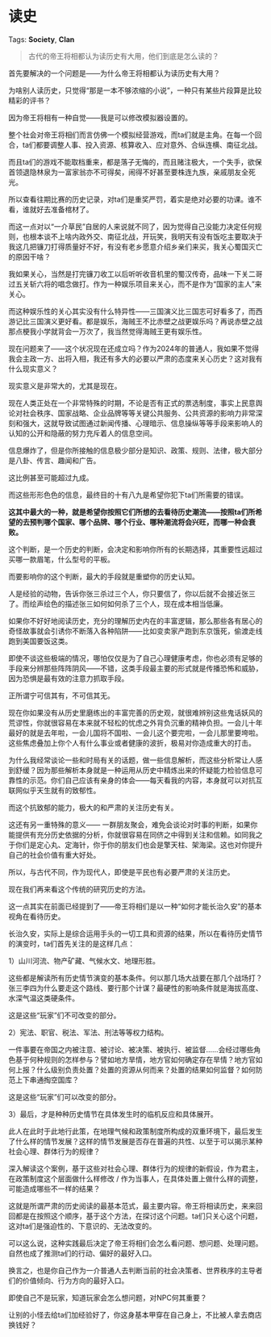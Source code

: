 # 读史

Tags: **Society**, **Clan**

> 古代的帝王将相都认为读历史有大用，他们到底是怎么读的？



首先要解决的一个问题是——为什么帝王将相都认为读历史有大用？

为啥别人读历史，只觉得“那是一本不够浓缩的小说”，一种只有某些片段算是比较精彩的评书？

因为帝王将相有一种自觉——我是可以修改模拟器设置的。

整个社会对帝王将相们而言仿佛一个模拟经营游戏，而ta们就是主角。在每一个回合，ta们都要调整人事、投入资源、核算收入、应对意外、合纵连横、南征北战。

而且ta们的游戏不能取档重来，都是落子无悔的，而且赌注极大，一个失手，欲保首领退隐林泉为一富家翁亦不可得矣，闹得不好甚至要株连九族，亲戚朋友全死光。

所以查看往期比赛的历史记录，对ta们是重奖严罚，着实是绝对必要的功课。谁不看，谁就好去准备棺材了。

而这一点对以“一介草民”自居的人来说就不同了，因为觉得自己没能力决定任何规则，也根本谈不上啥内政外交、南征北战，开玩笑，我明天有没有饭吃主要取决于我这几把镰刀打得质量好不好，有没有老乡愿意介绍乡亲们来买，我关心蜀国灭亡的原因干啥？

我如果关心，当然是打完镰刀收工以后听听收音机里的蜀汉传奇，品味一下关二哥过五关斩六将的唱念做打。作为一种娱乐项目来关心，而不是作为“国家的主人”来关心。

而这种娱乐性的关心其实没有什么特异性——三国演义比三国志可好看多了，而西游记比三国演义更好看。都是娱乐，海贼王不比赤壁之战更娱乐吗？再说赤壁之战那点梗我小学就背会一万次了，我当然觉得海贼王更有娱乐性。

现在问题来了——这个状况现在还成立吗？作为2024年的普通人，我如果不觉得我会主政一方、出将入相，我还有多大的必要以严肃的态度来关心历史？这对我有什么现实意义？

现实意义是非常大的，尤其是现在。

现在人类正处在一个非常特殊的时期，不论是否有正式的票选制度，事实上民意舆论对社会秩序、国家战略、企业品牌等等关键公共服务、公共资源的影响力非常深刻和强大，这就导致试图通过新闻传播、心理暗示、信息操纵等等手段来影响人的认知的公开和隐蔽的努力充斥着人的信息空间。

信息爆炸了，但是你所接触的信息极少部分是知识、政策、规则、法律，极大部分是八卦、传言、趣闻和广告。

这比例甚至可能超过九成。

而这些形形色色的信息，最终目的十有八九是希望你犯下ta们所需要的错误。

**这其中最大的一种，就是希望你按照它们所想的去看待历史潮流——按照ta们所希望的去预判哪个国家、哪个品牌、哪个行业、哪种潮流将会兴旺，而哪一种会衰败。**

这个判断，是一个历史的判断，会决定和影响你所有的长期选择，其重要性远超过买哪一款眉笔，什么型号的平板。

而要影响你的这个判断，最大的手段就是重塑你的历史认知。

人是经验的动物，告诉你张三杀过三个人，你只要信了，你以后就不会接近张三了。而绘声绘色的描述张三如何如何杀了三个人，现在成本相当低廉。

如果你不好好地阅读历史，充分的理解历史内在的丰富逻辑，那么那些各有居心的奇怪故事就会引诱你不断落入各种陷阱——比如变卖家产跑到东京饿死，偷渡走线跑到美国要饭这类。

即使不谈这些极端的情况，哪怕仅仅是为了自己心理健康考虑，你也必须有足够的手段来分辨那些阵阵阴风——不错，这类手段最主要的形式就是传播恐怖和威胁，因为恐惧是最有效的注意力抓取手段。

正所谓宁可信其有，不可信其无。

现在你如果没有从历史里磨练出的丰富完善的历史观，就很难辨别这些鬼话妖风的荒谬性，你就很容易在本来就不轻松的忧虑之外背负沉重的精神负担。一会儿十年最好的就是去年啦，一会儿国将不国啦、一会儿这个要完啦，一会儿那里要垮啦。这些焦虑叠加上你个人有什么事业或者健康的波折，极易对你造成重大的打击。

为什么我经常谈论一些和时局有关的话题，做一些信息解析，而这些分析常让人感到舒缓？因为那些解析本身就是一种运用从历史中精炼出来的怀疑能力检验信息可靠性的示范。你们自己应该有亲身的体会——每天看我的内容，本身就可以对抗互联网似乎天生就有的致郁性。

而这个抗致郁的能力，极大的和严肃的关注历史有关。

这还有另一重特殊的意义—— 一群朋友聚会，难免会谈论对时事的判断，如果你能提供有充分历史依据的分析，你就很容易在同侪之中得到关注和信赖。如同我之于你们是定心丸、定海针，你于你的朋友们也会是擎天柱、架海梁。这也对你提升自己的社会价值有重大好处。

所以，与古代不同，作为现代人，即使是平民也有必要严肃的关注历史。

现在我们再来看这个传统的研究历史的方法。

这一点其实在前面已经提到了——帝王将相们是以一种“如何才能长治久安”的基本视角在看待历史。

长治久安，实际上是综合运用手头的一切工具和资源的结果，所以在看待历史情节的演变时，ta们首先关注的是这样几点：

1）山川河流、物产矿藏、气候水文、地理形胜。 

这些都是解读所有历史情节演变的基本条件。何以那几场大战要在那几个战场打？张三李四为什么要走这个路线、要行那个计谋？最硬性的影响条件就是海拔高度、水深气温这类硬条件。

这是这些“玩家”们不可改变的部分。

2）宪法、职官、税法、军法、刑法等等权力结构。

一件事要在帝国之内被注意、被讨论、被决策、被执行、被监督……会经过哪些角色基于何种规则的怎样参与？譬如地方旱情，地方官如何确定存在旱情？地方官如何上报？什么级别负责处置？处置的资源从何而来？处置的结果如何监督？如何防范上下串通掏空国库？

这是这些“玩家”们可以改变的部分。

3）最后，才是种种历史情节在具体发生时的临机反应和具体展开。

此人在此时于此地行此策，在地理气候和政策制度所构成的双重环境下，最后发生了什么样的情节发展？这样的情节发展是否存在普遍的共性、以至于可以揭示某种社会心理、群体行为的规律？

深入解读这个案例，基于这些对社会心理、群体行为的规律的新假设，作为君主，在政策制度这个层面做什么样修改 / 作为当事人，在具体处置上做什么样的调整，可能造成哪些不一样的结果？

这就是所谓严肃的历史阅读的最基本范式，最主要内容。帝王将相读历史，来来回回都是在按照这个顺序，基于这个方法，在探讨这个问题。ta们只关心这个问题，这对ta们是强迫性的、下意识的、无法改变的。

可以这么说，这种实践最后决定了帝王将相们会怎么看问题、想问题、处理问题。自然也成了推测ta们的行动、偏好的最好入口。

换言之，也是你自己作为一介普通人去判断当前的社会决策者、世界秩序的主导者们的价值倾向、行为方向的最好入口。

即使自己不是玩家，知道玩家会怎么想问题，对NPC何其重要？

让别的小怪去给ta们加经验好了，你这身基本甲穿在自己身上，不比被人拿去商店换钱好？



